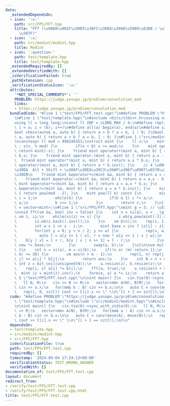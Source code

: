 ```yaml
---
data:
  _extendedDependsOn:
  - icon: ':x:'
    path: src/FPS/FFT.hpp
    title: "FFT (\u9AD8\u901F\u30D5\u30FC\u30EA\u30A8\u5909\u63DB / \u7573\u307F\u8FBC\
      \u307F)"
  - icon: ':x:'
    path: src/modint/modint.hpp
    title: Modint
  - icon: ':question:'
    path: test/template.hpp
    title: test/template.hpp
  _extendedRequiredBy: []
  _extendedVerifiedWith: []
  _isVerificationFailed: true
  _pathExtension: cpp
  _verificationStatusIcon: ':x:'
  attributes:
    '*NOT_SPECIAL_COMMENTS*': ''
    PROBLEM: https://judge.yosupo.jp/problem/convolution_mod
    links:
    - https://judge.yosupo.jp/problem/convolution_mod
  bundledCode: "#line 1 \"test/FPS/FFT.test.cpp\"\n#define PROBLEM \"https://judge.yosupo.jp/problem/convolution_mod\"\
    \n#line 1 \"test/template.hpp\"\n#include <bits/stdc++.h>\nusing namespace std;\n\
    using ll = long long;\nconst ll INF = LLONG_MAX / 4;\n#define rep(i, a, b) for(ll\
    \ i = a; i < (b); i++)\n#define all(a) begin(a), end(a)\n#define sz(a) ssize(a)\n\
    bool chmin(auto& a, auto b) { return a > b ? a = b, 1 : 0; }\nbool chmax(auto&\
    \ a, auto b) { return a < b ? a = b, 1 : 0; }\n#line 1 \"src/modint/modint.hpp\"\
    \nconstexpr ll mod = 998244353;\nstruct mint {\n    ll x;\n    mint(ll x_ = 0)\
    \ : x(x_ % mod) {\n        if(x < 0) x += mod;\n    }\n    mint operator-() {\
    \ return mint(-x); }\n    friend mint operator+(mint a, mint b) { return a.x +\
    \ b.x; }\n    friend mint operator-(mint a, mint b) { return a.x - b.x; }\n  \
    \  friend mint operator*(mint a, mint b) { return a.x * b.x; }\n    friend mint\
    \ operator/(mint a, mint b) { return a * b.inv(); }\n    // 4 \u884C\u30B3\u30D4\
    \u30DA  Alt + Shift + \u30AF\u30EA\u30C3\u30AF\u3067\u8907\u6570\u30AB\u30FC\u30BD\
    \u30EB\n    friend mint &operator+=(mint &a, mint b) { return a = a.x + b.x; }\n\
    \    friend mint &operator-=(mint &a, mint b) { return a = a.x - b.x; }\n    friend\
    \ mint &operator*=(mint &a, mint b) { return a = a.x * b.x; }\n    friend mint\
    \ &operator/=(mint &a, mint b) { return a = a * b.inv(); }\n    mint inv() const\
    \ { return pow(mod - 2); }\n    mint pow(ll b) const {\n        mint a = *this,\
    \ c = 1;\n        while(b) {\n            if(b & 1) c *= a;\n            a *=\
    \ a;\n            b >>= 1;\n        }\n        return c;\n    }\n};\nusing vm\
    \ = vector<mint>;\n#line 1 \"src/FPS/FFT.hpp\"\nmint g = 3; // \u539F\u59CB\u6839\
    \nvoid fft(vm &a, bool inv = false) {\n    int n = si(a), s = __lg(n);\n    static\
    \ vm z, iz;\n    while(si(z) <= s) {\n        z.eb(g.pow(mint(-1).x / (1 << si(z))));\n\
    \        iz.eb(z.back().inv());\n    }\n    vm b(n);\n    rep(i, 1, s + 1) {\n\
    \        int w = 1 << s - i;\n        mint base = inv ? iz[i] : z[i], now = 1;\n\
    \        for(int y = 0; y < n / 2; y += w) {\n            rep(x, w) {\n      \
    \          auto l = a[y << 1 | x], r = now * a[y << 1 | x | w];\n            \
    \    b[y | x] = l + r, b[y | x | n >> 1] = l - r;\n            }\n           \
    \ now *= base;\n        }\n        swap(a, b);\n    }\n}\n\nvm mul(vm a, vm b)\
    \ {\n    int n = si(a), m = si(b);\n    if(!n or !m) return {};\n    if(min(n,\
    \ m) <= 30) {\n        vm ans(n + m - 1);\n        rep(i, n) rep(j, m) ans[i +\
    \ j] += a[i] * b[j];\n        return ans;\n    }\n    int N = n + m - 1;\n   \
    \ int z = bit_ceil(unsigned(N));\n    a.resize(z), b.resize(z);\n    fft(a), fft(b);\n\
    \    rep(i, z) a[i] *= b[i];\n    fft(a, true);\n    a.resize(n + m - 1);\n  \
    \  mint iz = mint(z).inv();\n    fore(e, a) e *= iz;\n    return a;\n}\n#line\
    \ 5 \"test/FPS/FFT.test.cpp\"\n\nint main() {\n   cin.tie(0)->sync_with_stdio(0);\n\
    \   ll N, M;\n   cin >> N >> M;\n   vector<mm> A(N), B(M);\n   for(mm& a : A)\
    \ cin >> a.x;\n   for(mm& b : B) cin >> b.x;\n\n   auto C = conv(move(A), move(B));\n\
    \   rep(i, 0, sz(C)) cout << C[i].x << \" \\n\"[i + 1 == sz(C)];\n}\n"
  code: "#define PROBLEM \"https://judge.yosupo.jp/problem/convolution_mod\"\n#include\
    \ \"test/template.hpp\"\n#include \"src/modint/modint.hpp\"\n#include \"src/FPS/FFT.hpp\"\
    \n\nint main() {\n   cin.tie(0)->sync_with_stdio(0);\n   ll N, M;\n   cin >> N\
    \ >> M;\n   vector<mm> A(N), B(M);\n   for(mm& a : A) cin >> a.x;\n   for(mm&\
    \ b : B) cin >> b.x;\n\n   auto C = conv(move(A), move(B));\n   rep(i, 0, sz(C))\
    \ cout << C[i].x << \" \\n\"[i + 1 == sz(C)];\n}\n"
  dependsOn:
  - test/template.hpp
  - src/modint/modint.hpp
  - src/FPS/FFT.hpp
  isVerificationFile: true
  path: test/FPS/FFT.test.cpp
  requiredBy: []
  timestamp: '2024-09-04 17:24:13+09:00'
  verificationStatus: TEST_WRONG_ANSWER
  verifiedWith: []
documentation_of: test/FPS/FFT.test.cpp
layout: document
redirect_from:
- /verify/test/FPS/FFT.test.cpp
- /verify/test/FPS/FFT.test.cpp.html
title: test/FPS/FFT.test.cpp
---
```

